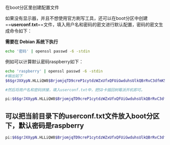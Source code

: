 在boot分区里创建配置文件

如果没有显示器，并且不想使用官方刷写工具，还可以在boot分区中创建 ==**userconf.txt**==文件，填入用户名和密码的密文进行默认配置，密码的密文生成命令如下：

**需要在 Debian 系统下执行**

```bash
echo '密码' | openssl passwd -6 -stdin

```


例如可以计算默认密码raspberry如下：

```bash
echo 'raspberry' | openssl passwd -6 -stdin
#输出如下
$6$grJXXypN.HLLiQW8$BrjomjqTD9creP1cytdzWZxUfxQFUiGwduhsUlkQBrRvC3dfmK5ed05G3ev8RKwipvEBc3DHmP6gDl6E03ErF.

#然后将用户名和密码拼接，填入userconf.txt中，把SD卡插回树莓派开机即可。

pi:$6$grJXXypN.HLLiQW8$BrjomjqTD9creP1cytdzWZxUfxQFUiGwduhsUlkQBrRvC3dfmK5ed05G3ev8RKwipvEBc3DHmP6gDl6E03ErF.
```



## 可以把当前目录下的userconf.txt文件放入boot分区下，默认密码是raspberry

```bash
pi:$6$grJXXypN.HLLiQW8$BrjomjqTD9creP1cytdzWZxUfxQFUiGwduhsUlkQBrRvC3dfmK5ed05G3ev8RKwipvEBc3DHmP6gDl6E03ErF.
```

